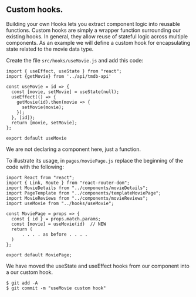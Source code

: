 ## Custom hooks.

Building your own Hooks lets you extract component logic into reusable functions. Custom hooks are simply a wrapper function surrounding our existing hooks. In general, they allow reuse of stateful logic across multiple components. As an example we will define a custom hook for encapsulating state related to the movie data type. 

Create the file `src/hooks/useMovie.js` and add this code:
~~~
import { useEffect, useState } from "react";
import {getMovie} from '../api/tmdb-api'

const useMovie = id => {
  const [movie, setMovie] = useState(null);
  useEffect(() => {
    getMovie(id).then(movie => {
      setMovie(movie);
    });
  }, [id]);
  return [movie, setMovie];
};

export default useMovie
~~~
We are not declaring a component here, just a function.

To illustrate its usage, in `pages/moviePage.js` replace the beginning of the code with the following:
~~~
import React from "react";
import { Link, Route } from "react-router-dom";
import MovieDetails from "../components/movieDetails";
import PageTemplate from "../components/templateMoviePage";
import MovieReviews from "../components/movieReviews";
import useMovie from "../hooks/useMovie";

const MoviePage = props => {
  const { id } = props.match.params;
  const [movie] = useMovie(id)  // NEW
  return (
      . . . . as before . . . . 
  )
};

export default MoviePage;
~~~

We have moved the useState and useEffect hooks from our component into a our custom hook. 

~~~
$ git add -A
$ git commit -m "useMovie custom hook"
~~~